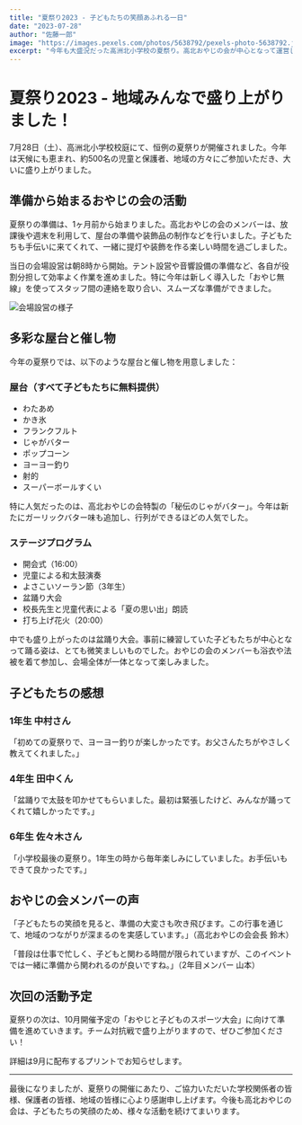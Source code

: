 ```yaml
---
title: "夏祭り2023 - 子どもたちの笑顔あふれる一日"
date: "2023-07-28"
author: "佐藤一郎"
image: "https://images.pexels.com/photos/5638792/pexels-photo-5638792.jpeg?auto=compress&cs=tinysrgb&w=1260&h=750&dpr=2"
excerpt: "今年も大盛況だった高洲北小学校の夏祭り。高北おやじの会が中心となって運営し、地域全体で楽しんだ夏の風物詩をレポートします。"
---
```


# 夏祭り2023 - 地域みんなで盛り上がりました！

7月28日（土）、高洲北小学校校庭にて、恒例の夏祭りが開催されました。今年は天候にも恵まれ、約500名の児童と保護者、地域の方々にご参加いただき、大いに盛り上がりました。

## 準備から始まるおやじの会の活動

夏祭りの準備は、1ヶ月前から始まりました。高北おやじの会のメンバーは、放課後や週末を利用して、屋台の準備や装飾品の制作などを行いました。子どもたちも手伝いに来てくれて、一緒に提灯や装飾を作る楽しい時間を過ごしました。

当日の会場設営は朝8時から開始。テント設営や音響設備の準備など、各自が役割分担して効率よく作業を進めました。特に今年は新しく導入した「おやじ無線」を使ってスタッフ間の連絡を取り合い、スムーズな準備ができました。

![会場設営の様子](https://images.pexels.com/photos/5638551/pexels-photo-5638551.jpeg?auto=compress&cs=tinysrgb&w=1260&h=750&dpr=2)

## 多彩な屋台と催し物

今年の夏祭りでは、以下のような屋台と催し物を用意しました：

### 屋台（すべて子どもたちに無料提供）
- わたあめ
- かき氷
- フランクフルト
- じゃがバター
- ポップコーン
- ヨーヨー釣り
- 射的
- スーパーボールすくい

特に人気だったのは、高北おやじの会特製の「秘伝のじゃがバター」。今年は新たにガーリックバター味も追加し、行列ができるほどの人気でした。

### ステージプログラム
- 開会式（16:00）
- 児童による和太鼓演奏
- よさこいソーラン節（3年生）
- 盆踊り大会
- 校長先生と児童代表による「夏の思い出」朗読
- 打ち上げ花火（20:00）

中でも盛り上がったのは盆踊り大会。事前に練習していた子どもたちが中心となって踊る姿は、とても微笑ましいものでした。おやじの会のメンバーも浴衣や法被を着て参加し、会場全体が一体となって楽しみました。

## 子どもたちの感想

### 1年生 中村さん
「初めての夏祭りで、ヨーヨー釣りが楽しかったです。お父さんたちがやさしく教えてくれました。」

### 4年生 田中くん
「盆踊りで太鼓を叩かせてもらいました。最初は緊張したけど、みんなが踊ってくれて嬉しかったです。」

### 6年生 佐々木さん
「小学校最後の夏祭り。1年生の時から毎年楽しみにしていました。お手伝いもできて良かったです。」

## おやじの会メンバーの声

「子どもたちの笑顔を見ると、準備の大変さも吹き飛びます。この行事を通じて、地域のつながりが深まるのを実感しています。」（高北おやじの会会長 鈴木）

「普段は仕事で忙しく、子どもと関わる時間が限られていますが、このイベントでは一緒に準備から関われるのが良いですね。」（2年目メンバー 山本）

## 次回の活動予定

夏祭りの次は、10月開催予定の「おやじと子どものスポーツ大会」に向けて準備を進めていきます。チーム対抗戦で盛り上がりますので、ぜひご参加ください！

詳細は9月に配布するプリントでお知らせします。

---

最後になりましたが、夏祭りの開催にあたり、ご協力いただいた学校関係者の皆様、保護者の皆様、地域の皆様に心より感謝申し上げます。今後も高北おやじの会は、子どもたちの笑顔のため、様々な活動を続けてまいります。